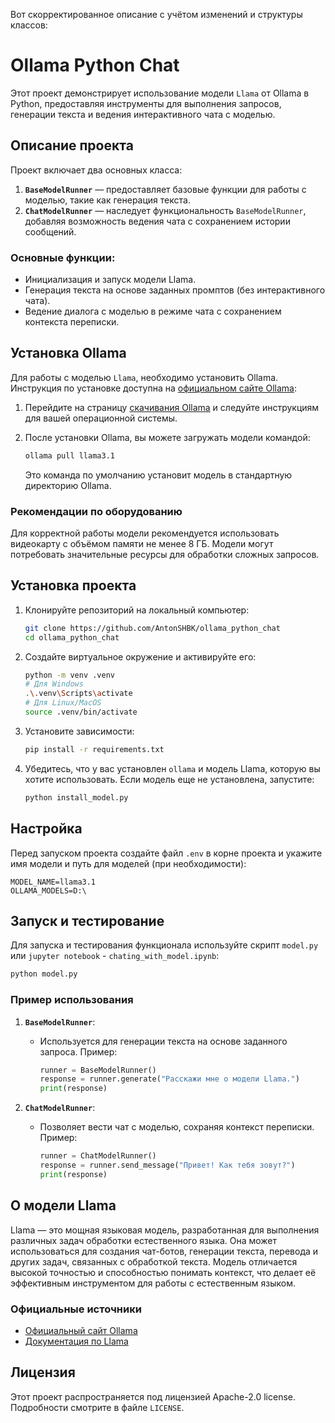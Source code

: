 Вот скорректированное описание с учётом изменений и структуры классов:

# Ollama Python Chat

Этот проект демонстрирует использование модели `Llama` от Ollama в Python, предоставляя инструменты для выполнения запросов, генерации текста и ведения интерактивного чата с моделью.

## Описание проекта

Проект включает два основных класса:
1. **`BaseModelRunner`** — предоставляет базовые функции для работы с моделью, такие как генерация текста.
2. **`ChatModelRunner`** — наследует функциональность `BaseModelRunner`, добавляя возможность ведения чата с сохранением истории сообщений.

### Основные функции:
- Инициализация и запуск модели Llama.
- Генерация текста на основе заданных промптов (без интерактивного чата).
- Ведение диалога с моделью в режиме чата с сохранением контекста переписки.

## Установка Ollama

Для работы с моделью `Llama`, необходимо установить Ollama. Инструкция по установке доступна на [официальном сайте Ollama](https://www.ollama.com):

1. Перейдите на страницу [скачивания Ollama](https://www.ollama.com/download) и следуйте инструкциям для вашей операционной системы.
   
2. После установки Ollama, вы можете загружать модели командой:

   ```bash
   ollama pull llama3.1
   ```

   Это команда по умолчанию установит модель в стандартную директорию Ollama.

### Рекомендации по оборудованию

Для корректной работы модели рекомендуется использовать видеокарту с объёмом памяти не менее 8 ГБ. Модели могут потребовать значительные ресурсы для обработки сложных запросов.

## Установка проекта

1. Клонируйте репозиторий на локальный компьютер:
   ```bash
   git clone https://github.com/AntonSHBK/ollama_python_chat
   cd ollama_python_chat
   ```

2. Создайте виртуальное окружение и активируйте его:
   ```bash
   python -m venv .venv
   # Для Windows
   .\.venv\Scripts\activate
   # Для Linux/MacOS
   source .venv/bin/activate
   ```

3. Установите зависимости:
   ```bash
   pip install -r requirements.txt
   ```

4. Убедитесь, что у вас установлен `ollama` и модель Llama, которую вы хотите использовать. Если модель еще не установлена, запустите:
   ```bash
   python install_model.py
   ```

## Настройка

Перед запуском проекта создайте файл `.env` в корне проекта и укажите имя модели и путь для моделей (при необходимости):

```env
MODEL_NAME=llama3.1
OLLAMA_MODELS=D:\
```

## Запуск и тестирование

Для запуска и тестирования функционала используйте скрипт `model.py` или `jupyter notebook` - `chating_with_model.ipynb`:

```bash
python model.py
```

### Пример использования

1. **`BaseModelRunner`**:
   - Используется для генерации текста на основе заданного запроса. Пример:
     ```python
     runner = BaseModelRunner()
     response = runner.generate("Расскажи мне о модели Llama.")
     print(response)
     ```

2. **`ChatModelRunner`**:
   - Позволяет вести чат с моделью, сохраняя контекст переписки. Пример:
     ```python
     runner = ChatModelRunner()
     response = runner.send_message("Привет! Как тебя зовут?")
     print(response)
     ```

## О модели Llama

Llama — это мощная языковая модель, разработанная для выполнения различных задач обработки естественного языка. Она может использоваться для создания чат-ботов, генерации текста, перевода и других задач, связанных с обработкой текста. Модель отличается высокой точностью и способностью понимать контекст, что делает её эффективным инструментом для работы с естественным языком.

### Официальные источники

- [Официальный сайт Ollama](https://www.ollama.com)
- [Документация по Llama](https://www.ollama.com/llama)

## Лицензия

Этот проект распространяется под лицензией Apache-2.0 license. Подробности смотрите в файле `LICENSE`.
